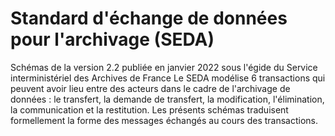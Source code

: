# Standard d'échange de données pour l'archivage (SEDA)
Schémas de la version 2.2 publiée en janvier 2022 sous l'égide du Service interministériel des Archives de France
Le SEDA modélise 6 transactions qui peuvent avoir lieu entre des acteurs dans le cadre de l'archivage de données :
le transfert, la demande de transfert, la modification, l'élimination, la communication et la restitution.
Les présents schémas traduisent formellement la forme des messages échangés au cours des transactions.
